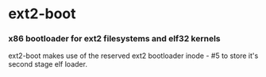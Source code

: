 # ext2-boot

### x86 bootloader for ext2 filesystems and elf32 kernels

ext2-boot makes use of the reserved ext2 bootloader inode - #5 to store it's second stage elf loader.
